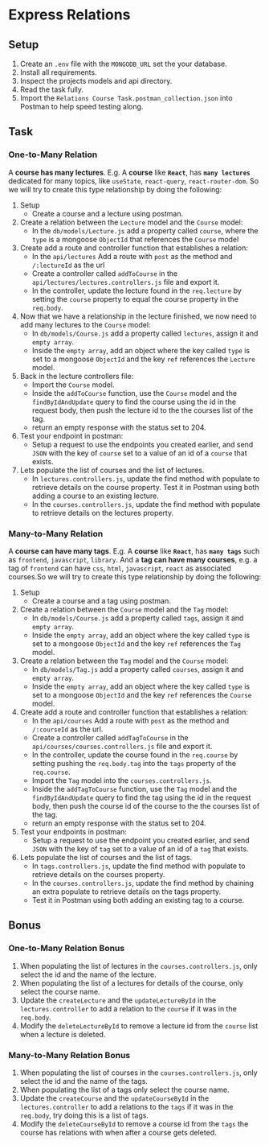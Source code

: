 # Express Relations

## Setup

1. Create an `.env` file with the `MONGODB_URL` set the your database.
1. Install all requirements.
1. Inspect the projects models and api directory.
1. Read the task fully.
1. Import the `Relations Course Task.postman_collection.json` into Postman to help speed testing along.

## Task

### One-to-Many Relation

A **course has many lectures**. E.g. A **course** like **`React`**, has **`many lectures`** dedicated for many topics, like `useState`, `react-query`, `react-router-dom`. So we will try to create this type relationship by doing the following:

1. Setup
   - Create a course and a lecture using postman.
1. Create a relation between the `Lecture` model and the `Course` model:
   - In the `db/models/Lecture.js` add a property called `course`, where the `type` is a mongoose `ObjectId` that references the `Course` model
1. Create add a route and controller function that establishes a relation:
   - In the `api/lectures` Add a route with `post` as the method and `/:lectureId` as the url
   - Create a controller called `addToCourse` in the `api/lectures/lectures.controllers.js` file and export it.
   - In the controller, update the lecture found in the `req.lecture` by setting the `course` property to equal the course property in the `req.body`.
1. Now that we have a relationship in the lecture finished, we now need to add many lectures to the `Course` model:
   - In `db/models/Course.js` add a property called `lectures`, assign it and `empty array`.
   - Inside the `empty array`, add an object where the key called `type` is set to a mongoose `ObjectId` and the key `ref` references the `Lecture` model.
1. Back in the lecture controllers file:
   - Import the `Course` model.
   - Inside the `addToCourse` function, use the `Course` model and the `findByIdAndUpdate` query to find the course using the id in the request body, then push the lecture id to the the courses list of the tag.
   - return an empty response with the status set to 204.
1. Test your endpoint in postman:
   - Setup a request to use the endpoints you created earlier, and send `JSON` with the key of `course` set to a value of an id of a `course` that exists.
1. Lets populate the list of courses and the list of lectures.
   - In `lectures.controllers.js`, update the find method with populate to retrieve details on the course property. Test it in Postman using both adding a course to an existing lecture.
   - In the `courses.controllers.js`, update the find method with populate to retrieve details on the lectures property.

### Many-to-Many Relation

A **course can have many tags**. E.g. A **course** like **`React`**, has **`many tags`** such as `frontend`, `javascript`, `library`. And a **tag can have many courses**, e.g. a tag of `frontend` can have `css`,  `html`, `javascript`, `react` as associated courses.So we will try to create this type relationship by doing the following:

1. Setup
   - Create a course and a tag using postman.
1. Create a relation between the `Course` model and the `Tag` model:
   - In `db/models/Course.js` add a property called `tags`, assign it and `empty array`.
   - Inside the `empty array`, add an object where the key called `type` is set to a mongoose `ObjectId` and the key `ref` references the `Tag` model.
1. Create a relation between the `Tag` model and the `Course` model:
   - In `db/models/Tag.js` add a property called `courses`, assign it and `empty array`.
   - Inside the `empty array`, add an object where the key called `type` is set to a mongoose `ObjectId` and the key `ref` references the `Course` model.
1. Create add a route and controller function that establishes a relation:
   - In the `api/courses` Add a route with `post` as the method and `/:courseId` as the url.
   - Create a controller called `addTagToCourse` in the `api/courses/courses.controllers.js` file and export it.
   - In the controller, update the course found in the `req.course` by setting pushing the `req.body.tag` into the `tags` property of the `req.course`.
   - Import the `Tag` model into the `courses.controllers.js`.
   - Inside the `addTagToCourse` function, use the `Tag` model and the `findByIdAndUpdate` query to find the tag using the id in the request body, then push the course id of the course to the the courses list of the tag.
   - return an empty response with the status set to 204.
1. Test your endpoints in postman:
   - Setup a request to use the endpoint you created earlier, and send `JSON` with the key of `tag` set to a value of an id of a `tag` that exists.
1. Lets populate the list of courses and the list of tags.
   - In `tags.controllers.js`, update the find method with populate to retrieve details on the courses property.
   - In the `courses.controllers.js`, update the find method by chaining an extra populate to retrieve details on the tags property.
   - Test it in Postman using both adding an existing tag to a course.

## Bonus

### One-to-Many Relation Bonus

1. When populating the list of lectures in the `courses.controllers.js`, only select the id and the name of the lecture.
1. When populating the list of a lectures for details of the course, only select the course name.
1. Update the `createLecture` and the `updateLectureById` in the `lectures.controller` to add a relation to the `course` if it was in the `req.body`.
1. Modify the `deleteLectureById` to remove a lecture id from the `course` list when a lecture is deleted.

### Many-to-Many Relation Bonus

1. When populating the list of courses in the `courses.controllers.js`, only select the id and the name of the tags.
1. When populating the list of a tags only select the course name.
1. Update the `createCourse` and the `updateCourseById` in the `lectures.controller` to add a relations to the `tags` if it was in the `req.body`, try doing this is a list of tags.
1. Modify the `deleteCourseById` to remove a course id from the `tags` the course has relations with when after a course gets deleted.
